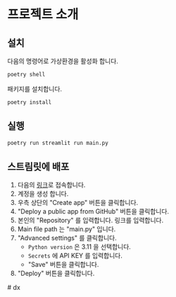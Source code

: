 # 프로젝트 소개


## 설치

다음의 명령어로 가상환경을 활성화 합니다.

```bash
poetry shell
```

패키지를 설치합니다.

```bash
poetry install
```

## 실행

```bash
poetry run streamlit run main.py
```

## 스트림릿에 배포

1. 다음의 [링크](https://share.streamlit.io/)로 접속합니다.
2. 계정을 생성 합니다.
3. 우측 상단의 "Create app" 버튼을 클릭합니다.
4. "Deploy a public app from GitHub" 버튼을 클릭합니다.
5. 본인의 "Repository" 를 입력합니다. 링크를 입력합니다.
6. Main file path 는 "main.py" 입니다.
7. "Advanced settings" 를 클릭합니다.
    - `Python version` 은 3.11 을 선택합니다.
    - `Secrets` 에 API KEY 를 입력합니다.
    - "Save" 버튼을 클릭합니다.
8. "Deploy" 버튼을 클릭합니다.


#   d x  
 